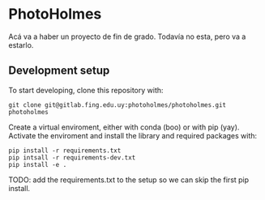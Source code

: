 # PhotoHolmes

Acá va a haber un proyecto de fin de grado. Todavía no esta, pero va a estarlo.

## Development setup

To start developing, clone this repository with:
```
git clone git@gitlab.fing.edu.uy:photoholmes/photoholmes.git photoholmes
```

Create a virtual enviroment, either with conda (boo) or with pip (yay). Activate
the enviroment and install the library and required packages with:
```
pip install -r requirements.txt
pip intsall -r requirements-dev.txt
pip install -e .
```

TODO: add the requirements.txt to the setup so we can skip the first pip install.

